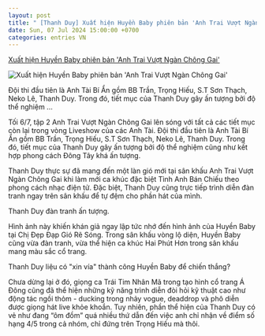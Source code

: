 ```yaml
---
layout: post
title: " [Thanh Duy] Xuất hiện Huyền Baby phiên bản 'Anh Trai Vượt Ngàn Chông Gai'"
date: Sun, 07 Jul 2024 15:00:00 +0700
categories: entries VN
---
```

[Xuất hiện Huyền Baby phiên bản 'Anh Trai Vượt Ngàn Chông Gai'](https://kenh14.vn/xuat-hien-huyen-baby-phien-ban-anh-trai-vuot-ngan-chong-gai-2024070713435474.chn)

![Xuất hiện Huyền Baby phiên bản 'Anh Trai Vượt Ngàn Chông Gai'](https://kenh14cdn.com/zoom/600_315/203336854389633024/2024/7/7/photo1720334527989-17203345283761247635968.gif.png)

Đội thi đầu tiên là Anh Tài Bí Ẩn gồm BB Trần, Trọng Hiếu, S.T Sơn Thạch, Neko Lê, Thanh Duy. Trong đó, tiết mục của Thanh Duy gây ấn tượng bởi độ thể nghiệm ...

Tối 6/7, tập 2 Anh Trai Vượt Ngàn Chông Gai lên sóng với tất cả các tiết mục còn lại trong vòng Liveshow của các Anh Tài. Đội thi đầu tiên là Anh Tài Bí Ẩn gồm BB Trần, Trọng Hiếu, S.T Sơn Thạch, Neko Lê, Thanh Duy. Trong đó, tiết mục của Thanh Duy gây ấn tượng bởi độ thể nghiệm cũng như kết hợp phong cách Đông Tây khá ấn tượng.

Thanh Duy thực sự đã mang đến một làn gió mới tại sân khấu Anh Trai Vượt Ngàn Chông Gai khi làm mới ca khúc đặc biệt Tình Anh Bán Chiếu theo phong cách nhạc điện tử. Đặc biệt, Thanh Duy cũng trực tiếp trình diễn đàn tranh ngay trên sân khấu để tự đệm cho phần hát của mình.

Thanh Duy đàn tranh ấn tượng.

Hình ảnh này khiến khán giả ngay lập tức nhớ đến hình ảnh của Huyền Baby tại Chị Đẹp Đạp Gió Rẽ Sóng. Trong sân khấu vòng lộ diện, Huyền Baby cũng vừa đàn tranh, vừa thể hiện ca khúc Hai Phút Hơn trong sân khấu mang màu sắc cổ trang.

Thanh Duy liệu có "xin vía" thành công Huyền Baby để chiến thắng?

Chưa dừng lại ở đó, giọng ca Trái Tim Nhân Mã trong tạo hình cổ trang Á Đông cũng đã thể hiện những kỹ năng trình diễn đòi hỏi kỹ thuật cao như động tác ngồi thỏm - ducking trong nhảy vogue, deaddrop và phô diễn được giọng hát live khỏe khoắn. Tuy nhiên, phần thể hiện của Thanh Duy có vẻ như đang “ôm đồm” quá nhiều thứ dẫn đến việc anh chỉ nhận về điểm số hạng 4/5 trong cả nhóm, chỉ đứng trên Trọng Hiếu mà thôi.

